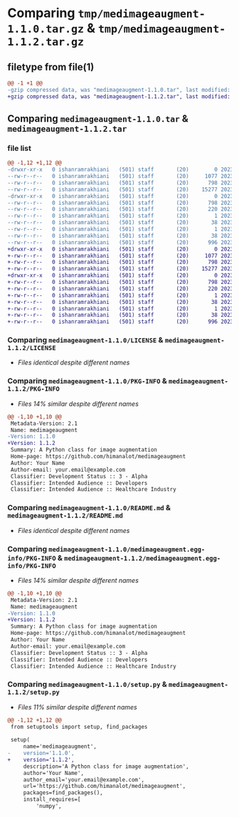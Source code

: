# Comparing `tmp/medimageaugment-1.1.0.tar.gz` & `tmp/medimageaugment-1.1.2.tar.gz`

## filetype from file(1)

```diff
@@ -1 +1 @@
-gzip compressed data, was "medimageaugment-1.1.0.tar", last modified: Sat Jul 22 06:20:21 2023, max compression
+gzip compressed data, was "medimageaugment-1.1.2.tar", last modified: Sat Jul 22 06:29:56 2023, max compression
```

## Comparing `medimageaugment-1.1.0.tar` & `medimageaugment-1.1.2.tar`

### file list

```diff
@@ -1,12 +1,12 @@
-drwxr-xr-x   0 ishanramrakhiani   (501) staff       (20)        0 2023-07-22 06:20:21.138333 medimageaugment-1.1.0/
--rw-r--r--   0 ishanramrakhiani   (501) staff       (20)     1077 2023-07-22 06:19:31.000000 medimageaugment-1.1.0/LICENSE
--rw-r--r--   0 ishanramrakhiani   (501) staff       (20)      798 2023-07-22 06:20:21.137699 medimageaugment-1.1.0/PKG-INFO
--rw-r--r--   0 ishanramrakhiani   (501) staff       (20)    15277 2023-07-22 06:19:55.000000 medimageaugment-1.1.0/README.md
-drwxr-xr-x   0 ishanramrakhiani   (501) staff       (20)        0 2023-07-22 06:20:21.136724 medimageaugment-1.1.0/medimageaugment.egg-info/
--rw-r--r--   0 ishanramrakhiani   (501) staff       (20)      798 2023-07-22 06:20:20.000000 medimageaugment-1.1.0/medimageaugment.egg-info/PKG-INFO
--rw-r--r--   0 ishanramrakhiani   (501) staff       (20)      220 2023-07-22 06:20:20.000000 medimageaugment-1.1.0/medimageaugment.egg-info/SOURCES.txt
--rw-r--r--   0 ishanramrakhiani   (501) staff       (20)        1 2023-07-22 06:20:20.000000 medimageaugment-1.1.0/medimageaugment.egg-info/dependency_links.txt
--rw-r--r--   0 ishanramrakhiani   (501) staff       (20)       38 2023-07-22 06:20:20.000000 medimageaugment-1.1.0/medimageaugment.egg-info/requires.txt
--rw-r--r--   0 ishanramrakhiani   (501) staff       (20)        1 2023-07-22 06:20:20.000000 medimageaugment-1.1.0/medimageaugment.egg-info/top_level.txt
--rw-r--r--   0 ishanramrakhiani   (501) staff       (20)       38 2023-07-22 06:20:21.138599 medimageaugment-1.1.0/setup.cfg
--rw-r--r--   0 ishanramrakhiani   (501) staff       (20)      996 2023-07-22 06:19:47.000000 medimageaugment-1.1.0/setup.py
+drwxr-xr-x   0 ishanramrakhiani   (501) staff       (20)        0 2023-07-22 06:29:56.000575 medimageaugment-1.1.2/
+-rw-r--r--   0 ishanramrakhiani   (501) staff       (20)     1077 2023-07-22 06:19:31.000000 medimageaugment-1.1.2/LICENSE
+-rw-r--r--   0 ishanramrakhiani   (501) staff       (20)      798 2023-07-22 06:29:55.999903 medimageaugment-1.1.2/PKG-INFO
+-rw-r--r--   0 ishanramrakhiani   (501) staff       (20)    15277 2023-07-22 06:24:59.000000 medimageaugment-1.1.2/README.md
+drwxr-xr-x   0 ishanramrakhiani   (501) staff       (20)        0 2023-07-22 06:29:55.998892 medimageaugment-1.1.2/medimageaugment.egg-info/
+-rw-r--r--   0 ishanramrakhiani   (501) staff       (20)      798 2023-07-22 06:29:55.000000 medimageaugment-1.1.2/medimageaugment.egg-info/PKG-INFO
+-rw-r--r--   0 ishanramrakhiani   (501) staff       (20)      220 2023-07-22 06:29:55.000000 medimageaugment-1.1.2/medimageaugment.egg-info/SOURCES.txt
+-rw-r--r--   0 ishanramrakhiani   (501) staff       (20)        1 2023-07-22 06:29:55.000000 medimageaugment-1.1.2/medimageaugment.egg-info/dependency_links.txt
+-rw-r--r--   0 ishanramrakhiani   (501) staff       (20)       38 2023-07-22 06:29:55.000000 medimageaugment-1.1.2/medimageaugment.egg-info/requires.txt
+-rw-r--r--   0 ishanramrakhiani   (501) staff       (20)        1 2023-07-22 06:29:55.000000 medimageaugment-1.1.2/medimageaugment.egg-info/top_level.txt
+-rw-r--r--   0 ishanramrakhiani   (501) staff       (20)       38 2023-07-22 06:29:56.000853 medimageaugment-1.1.2/setup.cfg
+-rw-r--r--   0 ishanramrakhiani   (501) staff       (20)      996 2023-07-22 06:29:31.000000 medimageaugment-1.1.2/setup.py
```

### Comparing `medimageaugment-1.1.0/LICENSE` & `medimageaugment-1.1.2/LICENSE`

 * *Files identical despite different names*

### Comparing `medimageaugment-1.1.0/PKG-INFO` & `medimageaugment-1.1.2/PKG-INFO`

 * *Files 14% similar despite different names*

```diff
@@ -1,10 +1,10 @@
 Metadata-Version: 2.1
 Name: medimageaugment
-Version: 1.1.0
+Version: 1.1.2
 Summary: A Python class for image augmentation
 Home-page: https://github.com/himanalot/medimageaugment
 Author: Your Name
 Author-email: your.email@example.com
 Classifier: Development Status :: 3 - Alpha
 Classifier: Intended Audience :: Developers
 Classifier: Intended Audience :: Healthcare Industry
```

### Comparing `medimageaugment-1.1.0/README.md` & `medimageaugment-1.1.2/README.md`

 * *Files identical despite different names*

### Comparing `medimageaugment-1.1.0/medimageaugment.egg-info/PKG-INFO` & `medimageaugment-1.1.2/medimageaugment.egg-info/PKG-INFO`

 * *Files 14% similar despite different names*

```diff
@@ -1,10 +1,10 @@
 Metadata-Version: 2.1
 Name: medimageaugment
-Version: 1.1.0
+Version: 1.1.2
 Summary: A Python class for image augmentation
 Home-page: https://github.com/himanalot/medimageaugment
 Author: Your Name
 Author-email: your.email@example.com
 Classifier: Development Status :: 3 - Alpha
 Classifier: Intended Audience :: Developers
 Classifier: Intended Audience :: Healthcare Industry
```

### Comparing `medimageaugment-1.1.0/setup.py` & `medimageaugment-1.1.2/setup.py`

 * *Files 11% similar despite different names*

```diff
@@ -1,12 +1,12 @@
 from setuptools import setup, find_packages
 
 setup(
     name='medimageaugment',
-    version='1.1.0',
+    version='1.1.2',
     description='A Python class for image augmentation',
     author='Your Name',
     author_email='your.email@example.com',
     url='https://github.com/himanalot/medimageaugment',
     packages=find_packages(),
     install_requires=[
         'numpy',
```

